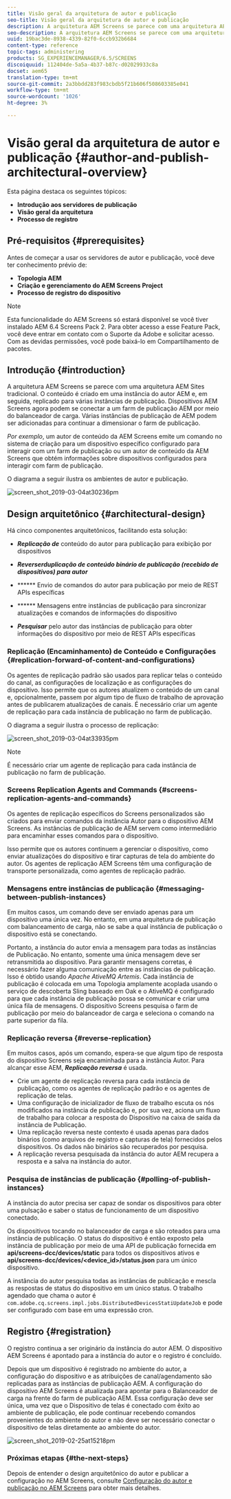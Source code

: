 ```yaml
---
title: Visão geral da arquitetura de autor e publicação
seo-title: Visão geral da arquitetura de autor e publicação
description: A arquitetura AEM Screens se parece com uma arquitetura AEM Sites tradicional. O conteúdo é criado em uma instância do autor AEM e, em seguida, replicado para várias instâncias de publicação. Siga esta página para saber mais sobre a visão geral da arquitetura do autor e da publicação.
seo-description: A arquitetura AEM Screens se parece com uma arquitetura AEM Sites tradicional. O conteúdo é criado em uma instância do autor AEM e, em seguida, replicado para várias instâncias de publicação. Siga esta página para saber mais sobre a visão geral da arquitetura do autor e da publicação.
uuid: 19bac3de-8938-4339-82f0-6ccb932b6684
content-type: reference
topic-tags: administering
products: SG_EXPERIENCEMANAGER/6.5/SCREENS
discoiquuid: 112404de-5a5a-4b37-b87c-d02029933c8a
docset: aem65
translation-type: tm+mt
source-git-commit: 2a3bbdd283f983cbdb5f21b606f508603385e041
workflow-type: tm+mt
source-wordcount: '1026'
ht-degree: 3%

---
```



# Visão geral da arquitetura de autor e publicação {#author-and-publish-architectural-overview}

Esta página destaca os seguintes tópicos:

* **Introdução aos servidores de publicação**
* **Visão geral da arquitetura**
* **Processo de registro**

## Pré-requisitos {#prerequisites}

Antes de começar a usar os servidores de autor e publicação, você deve ter conhecimento prévio de:

* **Topologia AEM**
* **Criação e gerenciamento do AEM Screens Project**
* **Processo de registro do dispositivo**

>[!NOTE]
>
>Esta funcionalidade do AEM Screens só estará disponível se você tiver instalado AEM 6.4 Screens Pack 2. Para obter acesso a esse Feature Pack, você deve entrar em contato com o Suporte da Adobe e solicitar acesso. Com as devidas permissões, você pode baixá-lo em Compartilhamento de pacotes.

## Introdução {#introduction}

A arquitetura AEM Screens se parece com uma arquitetura AEM Sites tradicional. O conteúdo é criado em uma instância do autor AEM e, em seguida, replicado para várias instâncias de publicação. Dispositivos AEM Screens agora podem se conectar a um farm de publicação AEM por meio do balanceador de carga. Várias instâncias de publicação de AEM podem ser adicionadas para continuar a dimensionar o farm de publicação.

*Por exemplo*, um autor de conteúdo da AEM Screens emite um comando no sistema de criação para um dispositivo específico configurado para interagir com um farm de publicação ou um autor de conteúdo da AEM Screens que obtém informações sobre dispositivos configurados para interagir com farm de publicação.

O diagrama a seguir ilustra os ambientes de autor e publicação.

![screen_shot_2019-03-04at30236pm](assets/screen_shot_2019-03-04at30236pm.png)

## Design arquitetônico {#architectural-design}

Há cinco componentes arquitetônicos, facilitando esta solução:

* ***Replicação de*** conteúdo do autor para publicação para exibição por dispositivos

* ***Reverserduplicação de conteúdo binário de publicação (recebido de dispositivos) para autor*** 
* ****** Envio de comandos do autor para publicação por meio de REST APIs específicas
* ****** Mensagens entre instâncias de publicação para sincronizar atualizações e comandos de informações do dispositivo
* ***Pesquisar*** pelo autor das instâncias de publicação para obter informações do dispositivo por meio de REST APIs específicas

### Replicação (Encaminhamento) de Conteúdo e Configurações {#replication-forward-of-content-and-configurations}

Os agentes de replicação padrão são usados para replicar telas o conteúdo do canal, as configurações de localização e as configurações do dispositivo. Isso permite que os autores atualizem o conteúdo de um canal e, opcionalmente, passem por algum tipo de fluxo de trabalho de aprovação antes de publicarem atualizações de canais. É necessário criar um agente de replicação para cada instância de publicação no farm de publicação.

O diagrama a seguir ilustra o processo de replicação:

![screen_shot_2019-03-04at33935pm](assets/screen_shot_2019-03-04at33935pm.png)

>[!NOTE]
>
>É necessário criar um agente de replicação para cada instância de publicação no farm de publicação.

### Screens Replication Agents and Commands {#screens-replication-agents-and-commands}

Os agentes de replicação específicos do Screens personalizados são criados para enviar comandos da instância Autor para o dispositivo AEM Screens. As instâncias de publicação de AEM servem como intermediário para encaminhar esses comandos para o dispositivo.

Isso permite que os autores continuem a gerenciar o dispositivo, como enviar atualizações do dispositivo e tirar capturas de tela do ambiente do autor. Os agentes de replicação AEM Screens têm uma configuração de transporte personalizada, como agentes de replicação padrão.

### Mensagens entre instâncias de publicação {#messaging-between-publish-instances}

Em muitos casos, um comando deve ser enviado apenas para um dispositivo uma única vez. No entanto, em uma arquitetura de publicação com balanceamento de carga, não se sabe a qual instância de publicação o dispositivo está se conectando.

Portanto, a instância do autor envia a mensagem para todas as instâncias de Publicação. No entanto, somente uma única mensagem deve ser retransmitida ao dispositivo. Para garantir mensagens corretas, é necessário fazer alguma comunicação entre as instâncias de publicação. Isso é obtido usando *Apache AtiveMQ Artemis*. Cada instância de publicação é colocada em uma Topologia amplamente acoplada usando o serviço de descoberta Sling baseado em Oak e o AtiveMQ é configurado para que cada instância de publicação possa se comunicar e criar uma única fila de mensagens. O dispositivo Screens pesquisa o farm de publicação por meio do balanceador de carga e seleciona o comando na parte superior da fila.

### Replicação reversa {#reverse-replication}

Em muitos casos, após um comando, espera-se que algum tipo de resposta do dispositivo Screens seja encaminhada para a instância Autor. Para alcançar esse AEM, ***Replicação reversa*** é usada.

* Crie um agente de replicação reversa para cada instância de publicação, como os agentes de replicação padrão e os agentes de replicação de telas.
* Uma configuração de inicializador de fluxo de trabalho escuta os nós modificados na instância de publicação e, por sua vez, aciona um fluxo de trabalho para colocar a resposta do Dispositivo na caixa de saída da instância de Publicação.
* Uma replicação reversa neste contexto é usada apenas para dados binários (como arquivos de registro e capturas de tela) fornecidos pelos dispositivos. Os dados não binários são recuperados por pesquisa.
* A replicação reversa pesquisada da instância do autor AEM recupera a resposta e a salva na instância do autor.

### Pesquisa de instâncias de publicação {#polling-of-publish-instances}

A instância do autor precisa ser capaz de sondar os dispositivos para obter uma pulsação e saber o status de funcionamento de um dispositivo conectado.

Os dispositivos tocando no balanceador de carga e são roteados para uma instância de publicação. O status do dispositivo é então exposto pela instância de publicação por meio de uma API de publicação fornecida em **api/screens-dcc/devices/static** para todos os dispositivos ativos e **api/screens-dcc/devices/&lt;device_id>/status.json** para um único dispositivo.

A instância do autor pesquisa todas as instâncias de publicação e mescla as respostas de status do dispositivo em um único status. O trabalho agendado que chama o autor é `com.adobe.cq.screens.impl.jobs.DistributedDevicesStatiUpdateJob` e pode ser configurado com base em uma expressão cron.

## Registro {#registration}

O registro continua a ser originário da instância do autor AEM. O dispositivo AEM Screens é apontado para a instância do autor e o registro é concluído.

Depois que um dispositivo é registrado no ambiente do autor, a configuração do dispositivo e as atribuições de canal/agendamento são replicadas para as instâncias de publicação AEM. A configuração do dispositivo AEM Screens é atualizada para apontar para o Balanceador de carga na frente do farm de publicação AEM. Essa configuração deve ser única, uma vez que o Dispositivo de telas é conectado com êxito ao ambiente de publicação, ele pode continuar recebendo comandos provenientes do ambiente do autor e não deve ser necessário conectar o dispositivo de telas diretamente ao ambiente do autor.

![screen_shot_2019-02-25at15218pm](assets/screen_shot_2019-02-25at15218pm.png)

### Próximas etapas {#the-next-steps}

Depois de entender o design arquitetônico do autor e publicar a configuração no AEM Screens, consulte [Configuração do autor e publicação no AEM Screens](author-and-publish.md) para obter mais detalhes.
